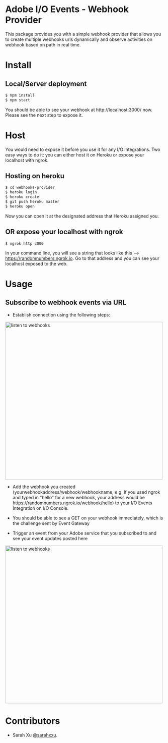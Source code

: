 # Adobe I/O Events - Webhook Provider

This package provides you with a simple webhook provider that allows you to create multiple webhooks urls dynamically and observe activities on webhook based on path in real time.

# Install

## Local/Server deployment
```sh
$ npm install
$ npm start
```

You should be able to see your webhook at http://localhost:3000/ now. Please see the next step to expose it.

# Host

You would need to expose it before you use it for any I/O integrations. Two easy ways to do it: you can either host it on Heroku or expose your localhost with ngrok.

## Hosting on heroku

```sh
$ cd webhooks-provider
$ heroku login
$ heroku create
$ git push heroku master
$ heroku open
```
Now you can open it at the designated address that Heroku assigned you.

## OR expose your localhost with ngrok
```
$ ngrok http 3000
```

In your command line, you will see a string that looks like this --> https://randomnumbers.ngrok.io. Go to that address and you can see your localhost exposed to the web.

# Usage

## Subscribe to webhook events via URL 

- Establish connection using the following steps:

<img
alt="listen to webhooks" src="https://cloud.githubusercontent.com/assets/273188/21304884/362deb14-c5ee-11e6-8886-dade49032957.gif" width="500" />

- Add the webhook you created (yourwebhookaddress/webhook/webhookname, e.g. If you used ngrok and typed in "hello" for a new webhook, your address would be https://randomnumbers.ngrok.io/webhook/hello) to your I/O Events Integration on I/O Console.

- You should be able to see a GET on your webhook immediately, which is the challenge sent by Event Gateway

- Trigger an event from your Adobe service that you subscribed to and see your event updates posted here

<img
alt="listen to webhooks" src="https://cloud.githubusercontent.com/assets/273188/21348596/dbfae0fc-c6d3-11e6-87fb-04c2bdc2e139.png" width="500" />

# Contributors
- Sarah Xu [@sarahxxu](https://github.com/sarahxxu).
